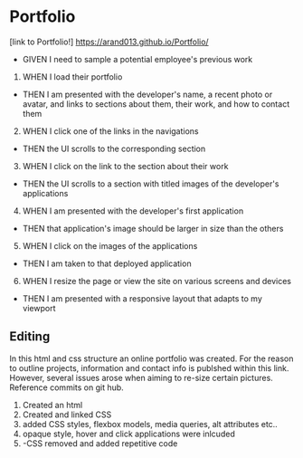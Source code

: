 # Portfolio

[link to Portfolio!] https://arand013.github.io/Portfolio/


* GIVEN I need to sample a potential employee's previous work
1. WHEN I load their portfolio
* THEN I am presented with the developer's name, a recent photo or avatar, and links to sections about them, their work, and how to contact them
2. WHEN I click one of the links in the navigations

* THEN the UI scrolls to the corresponding section
3. WHEN I click on the link to the section about their work
* THEN the UI scrolls to a section with titled images of the developer's applications
4. WHEN I am presented with the developer's first application
* THEN that application's image should be larger in size than the others
5. WHEN I click on the images of the applications
* THEN I am taken to that deployed application
6. WHEN I resize the page or view the site on various screens and devices
* THEN I am presented with a responsive layout that adapts to my viewport

## Editing
 In this html and css structure an online portfolio was created. For the reason to outline
 projects, information and contact info is publshed within this link.
 However, several issues arose when aiming to re-size certain pictures.
 Reference commits on git hub.

 1. Created an html
 2. Created and linked CSS 
 3. added CSS styles, flexbox models, media queries, alt attributes etc..
 4. opaque style, hover and click applications were inlcuded
 5. -CSS removed and added repetitive code
